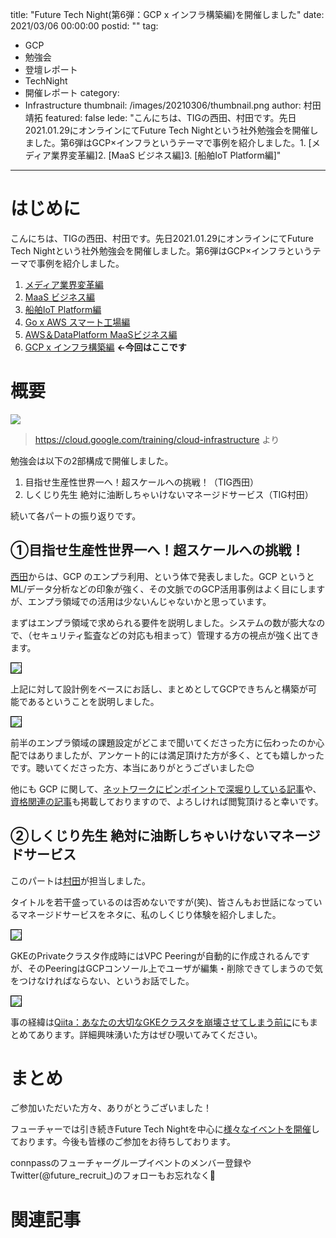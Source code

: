 title: "Future Tech Night(第6弾：GCP x インフラ構築編)を開催しました"
date: 2021/03/06 00:00:00
postid: ""
tag:
  - GCP
  - 勉強会
  - 登壇レポート
  - TechNight
  - 開催レポート
category:
  - Infrastructure
thumbnail: /images/20210306/thumbnail.png
author: 村田靖拓
featured: false
lede: "こんにちは、TIGの西田、村田です。先日2021.01.29にオンラインにてFuture Tech Nightという社外勉強会を開催しました。第6弾はGCP×インフラというテーマで事例を紹介しました。1. [メディア業界変革編]2. [MaaS ビジネス編]3. [船舶IoT Platform編]"
---

# はじめに
こんにちは、TIGの西田、村田です。先日2021.01.29にオンラインにてFuture Tech Nightという社外勉強会を開催しました。第6弾はGCP×インフラというテーマで事例を紹介しました。

1. [メディア業界変革編](https://future.connpass.com/event/177093/)
2. [MaaS ビジネス編](https://future.connpass.com/event/179387/)
3. [船舶IoT Platform編](https://future.connpass.com/event/185051/)
4. [Go x AWS スマート工場編](https://future.connpass.com/event/188742/)
5. [AWS＆DataPlatform MaaSビジネス編](https://future.connpass.com/event/195568/)
6. [GCP x インフラ構築編](https://future.connpass.com/event/201478/) **←今回はここです**

# 概要

<img src="/images/20210306/hero-cloud-infrastructure.png">

> https://cloud.google.com/training/cloud-infrastructure より


勉強会は以下の2部構成で開催しました。

1. 目指せ生産性世界一へ！超スケールへの挑戦！（TIG西田）
2. しくじり先生 絶対に油断しちゃいけないマネージドサービス（TIG村田）

続いて各パートの振り返りです。

## ①目指せ生産性世界一へ！超スケールへの挑戦！

[西田](/authors/%E8%A5%BF%E7%94%B0%E5%A5%BD%E5%AD%9D/)からは、GCP のエンプラ利用、という体で発表しました。GCP というとML/データ分析などの印象が強く、その文脈でのGCP活用事例はよく目にしますが、エンプラ領域での活用は少ないんじゃないかと思っています。

まずはエンプラ領域で求められる要件を説明しました。システムの数が膨大なので、（セキュリティ監査などの対応も相まって）管理する方の視点が強く出てきます。

<img src="/images/20210306/2021-03-10_103811.png" style="border:solid 1px #000000">


上記に対して設計例をベースにお話し、まとめとしてGCPできちんと構築が可能であるということを説明しました。

<img src="/images/20210306/2021-03-10_103053.png" style="border:solid 1px #000000">


前半のエンプラ領域の課題設定がどこまで聞いてくださった方に伝わったのか心配ではありましたが、アンケート的には満足頂けた方が多く、とても嬉しかったです。聴いてくださった方、本当にありがとうございました:blush:

他にも GCP に関して、[ネットワークにピンポイントで深堀りしている記事](/articles/20200813/)や、[資格関連の記事](/articles/20200902/)も掲載しておりますので、よろしければ閲覧頂けると幸いです。

## ②しくじり先生 絶対に油断しちゃいけないマネージドサービス

このパートは[村田](/authors/%E6%9D%91%E7%94%B0%E9%9D%96%E6%8B%93/)が担当しました。

タイトルを若干盛っているのは否めないですが(笑)、皆さんもお世話になっているマネージドサービスをネタに、私のしくじり体験を紹介しました。

<img src="/images/20210306/image.png" style="border:solid 1px #000000">


GKEのPrivateクラスタ作成時にはVPC Peeringが自動的に作成されるんですが、そのPeeringはGCPコンソール上でユーザが編集・削除できてしまうので気をつけなければならない、というお話でした。


<img src="/images/20210306/image_2.png" style="border:solid 1px #000000">


事の経緯は[Qiita：あなたの大切なGKEクラスタを崩壊させてしまう前に](https://qiita.com/famipapamart/items/1a207f90d7dd9ec85d5d)にもまとめてあります。詳細興味湧いた方はぜひ覗いてみてください。

# まとめ
ご参加いただいた方々、ありがとうございました！

フューチャーでは引き続きFuture Tech Nightを中心に[様々なイベントを開催](https://future.connpass.com/)しております。今後も皆様のご参加をお待ちしております。

connpassのフューチャーグループイベントのメンバー登録やTwitter(@future_recruit_)のフォローもお忘れなく📝

# 関連記事

<div class="iframely-embed"><div class="iframely-responsive" style="height: 140px; padding-bottom: 0;"><a href="https://future-architect.github.io/articles/20200925/index.html" data-iframely-url="//cdn.iframe.ly/YpB7olh?iframe=card-small"></a></div></div><script async src="//cdn.iframe.ly/embed.js" charset="utf-8"></script>

<div class="iframely-embed"><div class="iframely-responsive" style="height: 140px; padding-bottom: 0;"><a href="https://future-architect.github.io/articles/20201228/index.html" data-iframely-url="//cdn.iframe.ly/RWuBJfe?iframe=card-small"></a></div></div><script async src="//cdn.iframe.ly/embed.js" charset="utf-8"></script>



